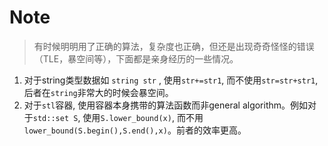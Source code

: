 # Note 
> 有时候明明用了正确的算法，复杂度也正确，但还是出现奇奇怪怪的错误（TLE，暴空间等），下面都是亲身经历的一些情况。
1. 对于string类型数据如 `string str` , 使用`str+=str1`, 而不使用`str=str+str1`, 后者在`string`非常大的时候会暴空间。
2. 对于`stl`容器, 使用容器本身携带的算法函数而非general algorithm。例如对于`std::set S`, 使用`S.lower_bound(x)`, 而不用`lower_bound(S.begin(),S.end(),x)`。前者的效率更高。